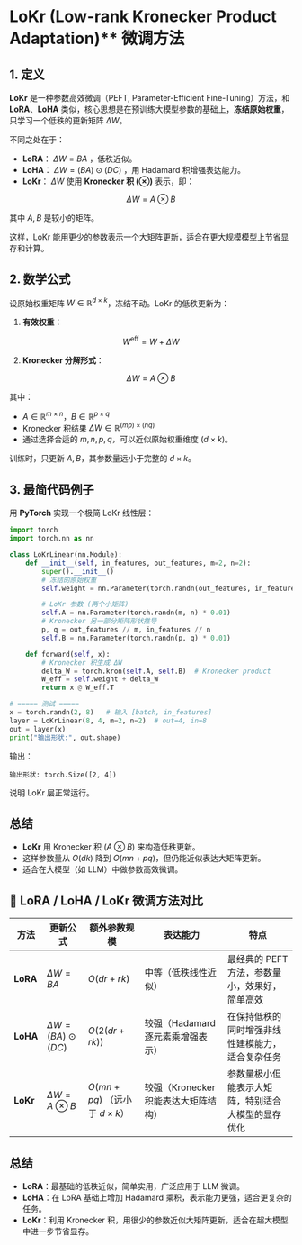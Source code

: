 # LoKr (Low-rank Kronecker Product Adaptation)** 微调方法

## 1. 定义

**LoKr** 是一种参数高效微调（PEFT, Parameter-Efficient Fine-Tuning）方法，和 **LoRA**、**LoHA** 类似，核心思想是在预训练大模型参数的基础上，**冻结原始权重**，只学习一个低秩的更新矩阵 $\Delta W$。

不同之处在于：

* **LoRA**： $\Delta W = BA$ ，低秩近似。
* **LoHA**： $\Delta W = (BA) \odot (DC)$ ，用 Hadamard 积增强表达能力。
* **LoKr**： $\Delta W$ 使用 **Kronecker 积 (⊗)** 表示，即：

$$
\Delta W = A \otimes B
$$

  其中 $A, B$ 是较小的矩阵。

这样，LoKr 能用更少的参数表示一个大矩阵更新，适合在更大规模模型上节省显存和计算。



## 2. 数学公式

设原始权重矩阵 $W \in \mathbb{R}^{d \times k}$，冻结不动。LoKr 的低秩更新为：

1. **有效权重**：

$$
W^{\text{eff}} = W + \Delta W
$$

2. **Kronecker 分解形式**：

$$
\Delta W = A \otimes B
$$

其中：

* $A \in \mathbb{R}^{m \times n}$，$B \in \mathbb{R}^{p \times q}$
* Kronecker 积结果 $\Delta W \in \mathbb{R}^{(m p) \times (n q)}$
* 通过选择合适的 $m,n,p,q$，可以近似原始权重维度 $(d \times k)$。

训练时，只更新 $A, B$，其参数量远小于完整的 $d \times k$。



## 3. 最简代码例子

用 **PyTorch** 实现一个极简 LoKr 线性层：

```python
import torch
import torch.nn as nn

class LoKrLinear(nn.Module):
    def __init__(self, in_features, out_features, m=2, n=2):
        super().__init__()
        # 冻结的原始权重
        self.weight = nn.Parameter(torch.randn(out_features, in_features), requires_grad=False)

        # LoKr 参数 (两个小矩阵)
        self.A = nn.Parameter(torch.randn(m, n) * 0.01)
        # Kronecker 另一部分矩阵形状推导
        p, q = out_features // m, in_features // n
        self.B = nn.Parameter(torch.randn(p, q) * 0.01)

    def forward(self, x):
        # Kronecker 积生成 ΔW
        delta_W = torch.kron(self.A, self.B)  # Kronecker product
        W_eff = self.weight + delta_W
        return x @ W_eff.T

# ===== 测试 =====
x = torch.randn(2, 8)   # 输入 [batch, in_features]
layer = LoKrLinear(8, 4, m=2, n=2)  # out=4, in=8
out = layer(x)
print("输出形状:", out.shape)
```

输出：

```
输出形状: torch.Size([2, 4])
```

说明 LoKr 层正常运行。



## 总结

* **LoKr** 用 Kronecker 积 $(A \otimes B)$ 来构造低秩更新。
* 这样参数量从 $O(dk)$ 降到 $O(mn + pq)$，但仍能近似表达大矩阵更新。
* 适合在大模型（如 LLM）中做参数高效微调。


## 🔹 LoRA / LoHA / LoKr 微调方法对比

| 方法       | 更新公式                           | 额外参数规模                            | 表达能力                    | 特点                         |
| -------- | ------------------------------ | --------------------------------- | ----------------------- | -------------------------- |
| **LoRA** | $\Delta W = B A$               | $O(d r + r k)$                    | 中等（低秩线性近似）              | 最经典的 PEFT 方法，参数量小，效果好，简单高效 |
| **LoHA** | $\Delta W = (B A) \odot (D C)$ | $O(2 (d r + r k))$                | 较强（Hadamard 逐元素乘增强表示）   | 在保持低秩的同时增强非线性建模能力，适合复杂任务   |
| **LoKr** | $\Delta W = A \otimes B$       | $O(m n + p q)$ （远小于 $d \times k$） | 较强（Kronecker 积能表达大矩阵结构） | 参数量极小但能表示大矩阵，特别适合大模型的显存优化  |


## 总结

* **LoRA**：最基础的低秩近似，简单实用，广泛应用于 LLM 微调。
* **LoHA**：在 LoRA 基础上增加 Hadamard 乘积，表示能力更强，适合更复杂的任务。
* **LoKr**：利用 Kronecker 积，用很少的参数近似大矩阵更新，适合在超大模型中进一步节省显存。



